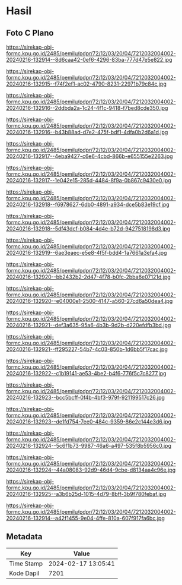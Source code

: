 # Hasil

## Foto C Plano

https://sirekap-obj-formc.kpu.go.id/2485/pemilu/pdpr/72/12/03/20/04/7212032004002-20240216-132914--8d6caa42-0ef6-4296-83ba-777d47e5e822.jpg

https://sirekap-obj-formc.kpu.go.id/2485/pemilu/pdpr/72/12/03/20/04/7212032004002-20240216-132915--f74f2ef1-ac02-4790-8231-22971b79c84c.jpg

https://sirekap-obj-formc.kpu.go.id/2485/pemilu/pdpr/72/12/03/20/04/7212032004002-20240216-132916--2ddbda2a-1c24-4f1c-9418-f7bed8cde350.jpg

https://sirekap-obj-formc.kpu.go.id/2485/pemilu/pdpr/72/12/03/20/04/7212032004002-20240216-132916--b43b88ad-d7e2-475f-bdf1-4dfa0b2d6a1d.jpg

https://sirekap-obj-formc.kpu.go.id/2485/pemilu/pdpr/72/12/03/20/04/7212032004002-20240216-132917--4eba9427-c6e6-4cbd-866b-e655155e2263.jpg

https://sirekap-obj-formc.kpu.go.id/2485/pemilu/pdpr/72/12/03/20/04/7212032004002-20240216-132917--1e042e15-285d-4484-8f9a-0b867c9430e0.jpg

https://sirekap-obj-formc.kpu.go.id/2485/pemilu/pdpr/72/12/03/20/04/7212032004002-20240216-132918--f6978627-6db0-4891-a934-dce5b83e19cf.jpg

https://sirekap-obj-formc.kpu.go.id/2485/pemilu/pdpr/72/12/03/20/04/7212032004002-20240216-132918--5df43dcf-b084-4d4e-b72d-9427518198d3.jpg

https://sirekap-obj-formc.kpu.go.id/2485/pemilu/pdpr/72/12/03/20/04/7212032004002-20240216-132919--6ae3eaec-e5e8-4f5f-bdd4-1a7661a3efa4.jpg

https://sirekap-obj-formc.kpu.go.id/2485/pemilu/pdpr/72/12/03/20/04/7212032004002-20240216-132920--bb2432b2-2d47-4f78-b0fc-2bba6e07121d.jpg

https://sirekap-obj-formc.kpu.go.id/2485/pemilu/pdpr/72/12/03/20/04/7212032004002-20240216-132920--e04000e1-2500-4147-a560-27cd6a50dea4.jpg

https://sirekap-obj-formc.kpu.go.id/2485/pemilu/pdpr/72/12/03/20/04/7212032004002-20240216-132921--def3a635-95a6-4b3b-9d2b-d220efdfb3bd.jpg

https://sirekap-obj-formc.kpu.go.id/2485/pemilu/pdpr/72/12/03/20/04/7212032004002-20240216-132921--ff295227-54b7-4c03-850b-1d6bb5f17cac.jpg

https://sirekap-obj-formc.kpu.go.id/2485/pemilu/pdpr/72/12/03/20/04/7212032004002-20240216-132922--c1b19141-ae53-4be2-b4f6-776f5c7c8277.jpg

https://sirekap-obj-formc.kpu.go.id/2485/pemilu/pdpr/72/12/03/20/04/7212032004002-20240216-132923--bcc5bcff-0f4b-4bf3-979f-921199517c26.jpg

https://sirekap-obj-formc.kpu.go.id/2485/pemilu/pdpr/72/12/03/20/04/7212032004002-20240216-132923--de1fd754-7ee0-484c-9359-86e2c144e3d6.jpg

https://sirekap-obj-formc.kpu.go.id/2485/pemilu/pdpr/72/12/03/20/04/7212032004002-20240216-132924--5c6f1b73-9987-46a6-a497-535f8b5956c0.jpg

https://sirekap-obj-formc.kpu.go.id/2485/pemilu/pdpr/72/12/03/20/04/7212032004002-20240216-132924--44a08083-92d9-46d4-9cbe-d8134aa4c96e.jpg

https://sirekap-obj-formc.kpu.go.id/2485/pemilu/pdpr/72/12/03/20/04/7212032004002-20240216-132925--a3b6b25d-1015-4d79-8bff-3b9f780febaf.jpg

https://sirekap-obj-formc.kpu.go.id/2485/pemilu/pdpr/72/12/03/20/04/7212032004002-20240216-132914--a42f1455-9e04-4ffe-810a-607f917fa6bc.jpg


## Metadata

| Key        | Value               |
| ---------- | ------------------- |
| Time Stamp | 2024-02-17 13:05:41 |
| Kode Dapil | 7201                |



